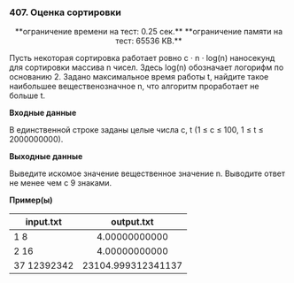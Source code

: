 ### 407. Оценка сортировки

<div style="text-align:center">
**ограничение времени на тест: 0.25 сек.**
**ограничение памяти на тест: 65536 KB.**
</div>

Пусть некоторая сортировка работает ровно c · n · log(n) наносекунд для сортировки массива n чисел. Здесь log(n) обозначает логорифм по основанию 2. Задано максимальное время работы t, найдите такое наибольшее вещественозначное n, что алгоритм проработает не больше t.

**Входные данные**

В единственной строке заданы целые числа c, t (1 ≤ c ≤ 100, 1 ≤ t ≤ 2000000000).

**Выходные данные**

Выведите искомое значение вещественное значение n. Выводите ответ не менее чем с 9 знаками.

**Пример(ы)**

| input.txt | output.txt |
| ------------- |:-------------:|
| 1 8 | 4.00000000000  |
| 2 16 | 4.00000000000  |
| 37 12392342 | 23104.999312341137 |
